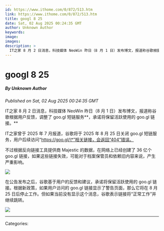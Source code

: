 ```yaml
---
id: https://www.ithome.com/0/872/513.htm
link: https://www.ithome.com/0/872/513.htm
title: googl 8 25
date: Sat, 02 Aug 2025 00:24:35 GMT
author: Unknown Author
keywords: 
image: 
images: 
description: >
  IT之家 8 月 2 日消息，科技媒体 NeoWin 昨日（8 月 1 日）发布博文，报道称谷歌根据用户反馈，调整了 goo.gl 短链服务，承诺将保留活跃使用的 goo.gl 链接。IT之家曾于 2025 年 7 月报道，谷歌将于 2025 年 8 月 25 日关闭 goo.gl 短链服务，用户后续访问“https://goo.gl/*”相关链接，会返回“404”错误。不过根据反向链接工具提供商 Majestic 的数据，在网络上已经创建了 36 亿个 goo.gl 链接，如果这些链接失效，可能对于档案保管员和依赖旧内容来说，产生严重影响。在公告发布之后，谷歌基于用户的反馈和建议，承诺将保留活跃使用的 goo.gl 链接。根据新政策，如果用户访问的 goo.gl 链接显示了警告页面，那么它将在 8 月 25 日后停止工作。但如果当前没有显示这个消息，谷歌表示链接将“正常工作”并继续跳转。
---
```

# googl 8 25
##### By Unknown Author
_Published on Sat, 02 Aug 2025 00:24:35 GMT_

IT之家 8 月 2 日消息，科技媒体 NeoWin 昨日（8 月 1 日）发布博文，报道称谷歌根据用户反馈，调整了 goo.gl 短链服务**，承诺将保留活跃使用的 goo.gl 链接。**

IT之家曾于 2025 年 7 月报道，谷歌将于 2025 年 8 月 25 日关闭 goo.gl 短链服务，用户后续访问“https://goo.gl/\*”相关链接，会返回“404”错误。

不过根据反向链接工具提供商 Majestic 的数据，在网络上已经创建了 36 亿个 goo.gl 链接，如果这些链接失效，可能对于档案保管员和依赖旧内容来说，产生严重影响。

![](https://img.ithome.com/newsuploadfiles/2025/8/8c06e6a9-5da1-4b0a-9007-a75487283737.png?x-bce-process=image/format,f_auto)

在公告发布之后，谷歌基于用户的反馈和建议，承诺将保留活跃使用的 goo.gl 链接。根据新政策，如果用户访问的 goo.gl 链接显示了警告页面，那么它将在 8 月 25 日后停止工作。但如果当前没有显示这个消息，谷歌表示链接将“正常工作”并继续跳转。

![](https://img.ithome.com/newsuploadfiles/2025/7/84ff03d9-2e2c-44ae-8a94-3b4664188308.jpg?x-bce-process=image/format,f_auto)

---
Categories: 
